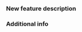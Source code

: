 ### New feature description
<!-- Please, shortly describe the requested feature here. -->

### Additional info
<!-- Please mention what distribution and cryptsetup version you are using. -->
